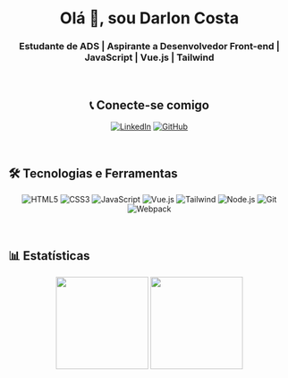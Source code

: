 <h1 align="center">Olá 👋, sou Darlon Costa</h1>
<h3 align="center">Estudante de ADS | Aspirante a Desenvolvedor Front-end | JavaScript | Vue.js | Tailwind</h3>

<br>

<div align="center">
  
## 📞 Conecte-se comigo

[![LinkedIn](https://img.shields.io/badge/LinkedIn-0077B5?style=for-the-badge&logo=linkedin&logoColor=white)](https://linkedin.com/in/darloncosta050)
[![GitHub](https://img.shields.io/badge/GitHub-100000?style=for-the-badge&logo=github&logoColor=white)](https://github.com/darlon-c)

</div>

<br>

## 🛠 Tecnologias e Ferramentas

<div align="center">
  
![HTML5](https://img.shields.io/badge/HTML5-E34F26?style=for-the-badge&logo=html5&logoColor=white)
![CSS3](https://img.shields.io/badge/CSS3-1572B6?style=for-the-badge&logo=css3&logoColor=white)
![JavaScript](https://img.shields.io/badge/JavaScript-F7DF1E?style=for-the-badge&logo=javascript&logoColor=black)
![Vue.js](https://img.shields.io/badge/Vue.js-4FC08D?style=for-the-badge&logo=vue.js&logoColor=white)
![Tailwind](https://img.shields.io/badge/Tailwind_CSS-38B2AC?style=for-the-badge&logo=tailwind-css&logoColor=white)
![Node.js](https://img.shields.io/badge/Node.js-339933?style=for-the-badge&logo=nodedotjs&logoColor=white)
![Git](https://img.shields.io/badge/Git-F05032?style=for-the-badge&logo=git&logoColor=white)
![Webpack](https://img.shields.io/badge/Webpack-8DD6F9?style=for-the-badge&logo=webpack&logoColor=black)

</div>

<br>

## 📊 Estatísticas

<div align="center">
  
<img height="165em" src="https://github-readme-stats.vercel.app/api/top-langs/?username=darlon-c&show_icons=true&theme=radical&hide_border=true&layout=compact&langs_count=8" />
<img height="165em" src="https://github-readme-streak-stats.herokuapp.com/?user=darlon-c&theme=radical&hide_border=true" />

</div>
